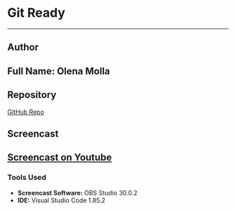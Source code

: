 # Git Ready
---
## Author
**Full Name:** Olena Molla
---
## Repository
[GitHub Repo](https://github.com/olenamolla/Git-Ready.git)
## Screencast
[Screencast on Youtube](https://www.youtube.com/watch?v=1bm9YqgTIKs)
---
### Tools Used
- **Screencast Software:** OBS Studio 30.0.2
- **IDE:** Visual Studio Code 1.85.2

